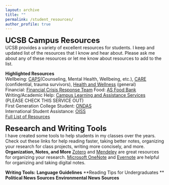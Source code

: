 ```yaml
---
layout: archive
title: ""
permalink: /student_resources/
author_profile: true
---
```



**<font size="5">UCSB Campus Resources</font>**\
UCSB provides a variety of excellent resources for students. I keep and updated list of the resources that I know and hear about. Please ask me about any of these resources or let me know about resources to add to the list.

**Highlighted Resources**\
Wellbeing: [CAPS](https://caps.sa.ucsb.edu/)(Counseling, Mental Health, Wellbeing, etc.), [CARE](https://care.ucsb.edu/) (confidential, trauma survivors), [Health and Wellness](https://wellness.ucsb.edu/) (general)\
Financial: [Financial Crisis Response Team](https://food.ucsb.edu/about/committees/financial-crisis-response-team) 
Food: [AS Food Bank](https://foodbank.as.ucsb.edu/)\
Writing/Academic Help: [Campus Learning and Assistance Services](https://clas.sa.ucsb.edu/) (PLEASE CHECK THIS SERVICE OUT)\
First Generation College Student: [ONDAS](https://www.ondas.ucsb.edu/home)\
International Student Assistance: [OISS](https://oiss.ucsb.edu/)\
[Full List of Resources](https://docs.google.com/document/d/1jDwcUTUnjdflvtCp3c-fxaRWPwBDR2eAha3Z7x8zVHs/edit?usp=sharing)

**<font size="5">Research and Writing Tools</font>**\
I have created some tools to help students in my classes over the years. Check out these links for help reading faster, taking better notes, organizing your research for class projects, writing more concisely, and more.
**Organization, Notes, and More**
[Zotero](https://www.zotero.org/) and [Mendeley](https://www.mendeley.com/?interaction_required=true) are great resources for organizing your research. 
[Microsoft OneNote](https://www.microsoft.com/en-us/microsoft-365/onenote/digital-note-taking-app) and [Evernote](https://evernote.com/) are helpful for organizing and taking digital notes.

**Writing Tools:**
**Language Guidelines**
**Reading Tips for Undergraduates **
**Political News Sources**
**Environmental News Sources**



<!--
**Writing Tools:**Policy Memos: Writing a policy memo is different from writing an essay. [This document](LINK to PM VS essay) describes some of those differences. For citation and general writing advice check out these links [CITATIons](), [Concise writing](), [Common errors when writing about politics]()./

**Language Guidelines**\
- insert statement from lesson
- LINKS/

**Reading Tips for Undergraduates **\
- insert statement from ppt
- link to ppt, link to templates for notes/
Here some notetaking templates I've created for students- [Book Notes](INSERT LINK), [article notes](INSERT LINK). These [slides](INSERT LINK) offer some tips on how to use these resources. The [UCSB library](https://www.library.ucsb.edu/services/undergraduates) offers many resources and provides [individual appointments](https://www.library.ucsb.edu/student-research-support) for students./

**Political News Sources**\
- insert statement
- LINKS/

**Environmental News Sources**\
- insert statement
- LINKS/
-->